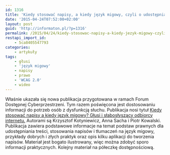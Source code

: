 ```yaml
---
id: 1316
title: 'Kiedy stosować napisy, a kiedy język migowy, czyli o udostępnianiu informacji osobom głuchym i słabosłyszącym'
date: '2015-04-24T07:52:00+02:00'
layout: post
guid: 'http://informaton.pl/?p=1316'
permalink: /2015/04/24/kiedy-stosowac-napisy-a-kiedy-jezyk-migowy-czyli-o-udostepnianiu-informacji-osobom-gluchym-i-slaboslyszacym/
restapi_import_id:
    - 5ca8405547793
categories:
    - artykuły
tags:
    - głusi
    - 'język migowy'
    - napisy
    - prawo
    - 'WCAG 2.0'
    - wideo
---
```


Właśnie ukazała się nowa publikacja przygotowana w ramach Forum Dostępnej Cyberprzestrzeni. Tym razem poświęcona jest dostosowaniu informacji do potrzeb osób z dysfunkcją słuchu. Publikacja nosi tytuł [Kiedy stosować napisy a kiedy język migowy? Głusi i słabosłyszący odbiorcy internetu.](http://www.fdc.org.pl/gallery/Kiedy-stosowa%C4%87-napisy-a-kiedy-j%C4%99zyk-migowy.pdf) Autorami są Krzysztof Kotyniewicz, Anna Sacha i Piotr Kowalski. Publikacja zawiera podstawowe informacje na temat podstaw prawnych dla udostępniania treści, stosowania napisów i tłumaczeń na język migowy, przykłady dobrych i złych praktyk oraz opis kilku aplikacji do tworzenia napisów. Materiał jest bogato ilustrowany, więc można zdobyć sporo informacji praktycznych. Kolejny materiał na półeczkę dostępnościową.